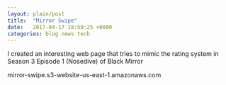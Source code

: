 ```yaml
---
layout: plain/post
title:  "Mirror Swipe"
date:   2017-04-17 18:59:25 +0000
categories: blog news tech
---
```

I created an interesting web page that tries to mimic the rating system in Season 3 Episode 1 (Nosedive) of Black Mirror

mirror-swipe.s3-website-us-east-1.amazonaws.com